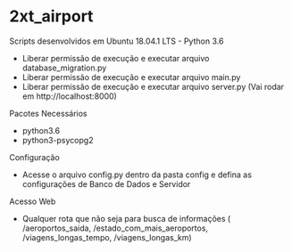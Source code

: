 # 2xt_airport

Scripts desenvolvidos em Ubuntu 18.04.1 LTS - Python 3.6

- Liberar permissão de execução e executar arquivo database_migration.py
- Liberar permissão de execução e executar arquivo main.py
- Liberar permissão de execução e executar arquivo server.py (Vai rodar em http://localhost:8000)

Pacotes Necessários

- python3.6
- python3-psycopg2

Configuração

- Acesse o arquivo config.py dentro da pasta config e defina as configurações de Banco de Dados e Servidor

Acesso Web
- Qualquer rota que não seja para busca de informações ( /aeroportos_saida, /estado_com_mais_aeroportos, /viagens_longas_tempo, /viagens_longas_km)
